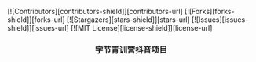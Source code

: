 <!-- PROJECT SHIELDS -->

[![Contributors][contributors-shield]][contributors-url]
[![Forks][forks-shield]][forks-url]
[![Stargazers][stars-shield]][stars-url]
[![Issues][issues-shield]][issues-url]
[![MIT License][license-shield]][license-url]




<p align="center">
  <h3 align="center">字节青训营抖音项目</h3>
</p>